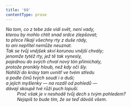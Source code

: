 ```yaml
---
title: '69'
contentType: prose
---
```


_Na tom, co z tebe zde vidí svět, není vady,  
kterou by mohlo chtít snad srdce zlepšovat;  
to přece říkají všechny rty z duše rády,  
to ani nepřítel nemůže neuznat.  
Tak se tvůj vnějšek skví korunou vnější chvály;  
jenomže tytéž rty, jež tě tak vynesly,  
pojednou do svých chval nový tón přimíchaly,  
protože pronikly hloub, než kdy oči šly.  
Nahlíží do krásy tam uvnitř ve tvém středu  
a podle činů tvých soudí i o duši;  
a jejich myšlenky — na rozdíl od pohledů —  
dávají skoupě tvé růži puch lopuší.  
         Proč však je v neshodě tvůj dech s tvým pohledem?  
         Nejspíš to bude tím, že se teď dáváš všem._
